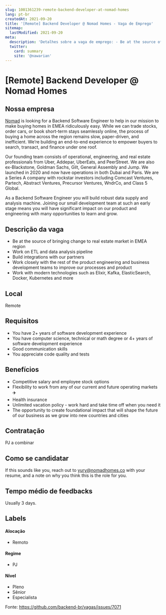 ```yaml
---
slug: 1001361239-remote-backend-developer-at-nomad-homes
lang: pt-br
createdAt: 2021-09-20
title: '[Remote] Backend Developer @ Nomad Homes - Vaga de Emprego'
sitemap:
  lastModified: 2021-09-20
meta:
  description: 'Detalhes sobre a vaga de emprego: - Be at the source of bringing change to real estate market in EMEA region - Work on ETL and data analysis pipeline - Build integrations with our partners - Work closely with the rest of the product engineering and business development teams to improve our processes and product - Work with modern technologies such as Elixir, Kafka, ElasticSearch, Docker, Kubernetes and more'
  twitter:
    card: summary
    site: '@nawarian'
---
```


# [Remote] Backend Developer @ Nomad Homes

<!--
==================================================
Caso a vaga for remoto durante a pandemia informar no texto "Remoto durante o covid"
==================================================
-->
<!-- 
==================================================
POR FAVOR, SÓ POSTE SE A VAGA FOR PARA BACK-END!

Não faça distinção de gênero no título da vaga.

Use: "Back-End Developer" ao invés de 
"Desenvolvedor Back-End" \o/

Exemplo: `[São Paulo] Back-End Developer @ NOME DA EMPRESA`
==================================================
-->
<!--
==================================================
Caso a vaga for remoto durante a pandemia deixar a linha abaixo
==================================================
-->


## Nossa empresa

[Nomad](https://workat.nomadhomes.co/) is looking for a Backend Software Engineer to help in our mission to make buying homes in EMEA ridiculously easy. While we can trade stocks, order cars, or book short-term stays seamlessly online, the process of buying a home across the region remains slow, paper-driven, and inefficient. We’re building an end-to-end experience to empower buyers to search, transact, and finance under one roof.

Our founding team consists of operational, engineering, and real estate professionals from Uber, Addepar, UberEats, and PeerStreet. We are also ex-Blackstone, Goldman Sachs, Gilt, General Assembly and Jump. We launched in 2020 and now have operations in both Dubai and Paris. We are a Series A company with rockstar investors including Comcast Ventures, Partech, Abstract Ventures, Precursor Ventures, WndrCo, and Class 5 Global.

As a Backend Software Engineer you will build robust data supply and analysis machine. Joining our small development team at such an early stage means you will have significant impact on our product and engineering with many opportunities to learn and grow.

## Descrição da vaga

- Be at the source of bringing change to real estate market in EMEA region
- Work on ETL and data analysis pipeline
- Build integrations with our partners
- Work closely with the rest of the product engineering and business development teams to improve our processes and product
- Work with modern technologies such as Elixir, Kafka, ElasticSearch, Docker, Kubernetes and more

## Local

Remote

## Requisitos

- You have 2+ years of software development experience
- You have computer science, technical or math degree or 4+ years of software development experience
- Good communication skills
- You appreciate code quality and tests

## Benefícios

- Competitive salary and employee stock options
- Flexibility to work from any of our current and future operating markets ✈️
- Health insurance
- Unlimited vacation policy - work hard and take time off when you need it
- The opportunity to create foundational impact that will shape the future of our business as we grow into new countries and cities

## Contratação

PJ a combinar

## Como se candidatar

If this sounds like you, reach out to yury@nomadhomes.co with your resume, and a note on why you think this is the role for you.

## Tempo médio de feedbacks

Usually 3 days.

## Labels
<!-- retire os labels que não fazem sentido à vaga -->

#### Alocação
- Remoto

#### Regime
- PJ

#### Nível
- Pleno
- Sênior
- Especialista




Fonte: https://github.com/backend-br/vagas/issues/7071